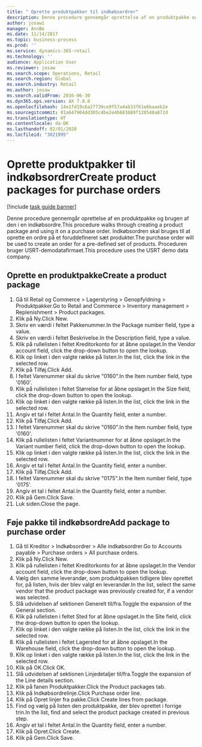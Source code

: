 ```yaml
---
title: " Oprette produktpakker til indkøbsordrer"
description: Denne procedure gennemgår oprettelse af en produktpakke og brugen af den i en indkøbsordre.
author: josaw1
manager: AnnBe
ms.date: 11/14/2017
ms.topic: business-process
ms.prod: ''
ms.service: dynamics-365-retail
ms.technology: ''
audience: Application User
ms.reviewer: josaw
ms.search.scope: Operations, Retail
ms.search.region: Global
ms.search.industry: Retail
ms.author: josaw
ms.search.validFrom: 2016-06-30
ms.dyn365.ops.version: AX 7.0.0
ms.openlocfilehash: 14e1fd19c6a27739ce9f57a4ab33f61e6baaeb2e
ms.sourcegitcommit: 81a647904dd305c4be2e4b683689f128548a872d
ms.translationtype: HT
ms.contentlocale: da-DK
ms.lasthandoff: 02/01/2020
ms.locfileid: "3021995"
---
```

# <a name="create-product-packages-for-purchase-orders"></a><span data-ttu-id="a1f7b-103"> Oprette produktpakker til indkøbsordrer</span><span class="sxs-lookup"><span data-stu-id="a1f7b-103">Create product packages for purchase orders</span></span>

[!include [task guide banner](../includes/task-guide-banner.md)]

<span data-ttu-id="a1f7b-104">Denne procedure gennemgår oprettelse af en produktpakke og brugen af den i en indkøbsordre.</span><span class="sxs-lookup"><span data-stu-id="a1f7b-104">This procedure walks through creating a product package and using it on a purchase order.</span></span> <span data-ttu-id="a1f7b-105">Indkøbsordren skal bruges til at oprette en ordre på et foruddefineret sæt produkter.</span><span class="sxs-lookup"><span data-stu-id="a1f7b-105">The purchase order will be used to create an order for a pre-defined set of products.</span></span> <span data-ttu-id="a1f7b-106">Proceduren bruger USRT-demodatafirmaet.</span><span class="sxs-lookup"><span data-stu-id="a1f7b-106">This procedure uses the USRT demo data company.</span></span>


## <a name="create-a-product-package"></a><span data-ttu-id="a1f7b-107">Oprette en produktpakke</span><span class="sxs-lookup"><span data-stu-id="a1f7b-107">Create a product package</span></span>
1. <span data-ttu-id="a1f7b-108">Gå til Retail og Commerce > Lagerstyring > Genopfyldning > Produktpakker.</span><span class="sxs-lookup"><span data-stu-id="a1f7b-108">Go to Retail and Commerce > Inventory management > Replenishment > Product packages.</span></span>
2. <span data-ttu-id="a1f7b-109">Klik på Ny.</span><span class="sxs-lookup"><span data-stu-id="a1f7b-109">Click New.</span></span>
3. <span data-ttu-id="a1f7b-110">Skriv en værdi i feltet Pakkenummer.</span><span class="sxs-lookup"><span data-stu-id="a1f7b-110">In the Package number field, type a value.</span></span>
4. <span data-ttu-id="a1f7b-111">Skriv en værdi i feltet Beskrivelse.</span><span class="sxs-lookup"><span data-stu-id="a1f7b-111">In the Description field, type a value.</span></span>
5. <span data-ttu-id="a1f7b-112">Klik på rullelisten i feltet Kreditorkonto for at åbne opslaget.</span><span class="sxs-lookup"><span data-stu-id="a1f7b-112">In the Vendor account field, click the drop-down button to open the lookup.</span></span>
6. <span data-ttu-id="a1f7b-113">Klik op linket i den valgte række på listen.</span><span class="sxs-lookup"><span data-stu-id="a1f7b-113">In the list, click the link in the selected row.</span></span>
7. <span data-ttu-id="a1f7b-114">Klik på Tilføj.</span><span class="sxs-lookup"><span data-stu-id="a1f7b-114">Click Add.</span></span>
8. <span data-ttu-id="a1f7b-115">I feltet Varenummer skal du skrive "0160".</span><span class="sxs-lookup"><span data-stu-id="a1f7b-115">In the Item number field, type '0160'.</span></span>
9. <span data-ttu-id="a1f7b-116">Klik på rullelisten i feltet Størrelse for at åbne opslaget.</span><span class="sxs-lookup"><span data-stu-id="a1f7b-116">In the Size field, click the drop-down button to open the lookup.</span></span>
10. <span data-ttu-id="a1f7b-117">Klik op linket i den valgte række på listen.</span><span class="sxs-lookup"><span data-stu-id="a1f7b-117">In the list, click the link in the selected row.</span></span>
11. <span data-ttu-id="a1f7b-118">Angiv et tal i feltet Antal.</span><span class="sxs-lookup"><span data-stu-id="a1f7b-118">In the Quantity field, enter a number.</span></span>
12. <span data-ttu-id="a1f7b-119">Klik på Tilføj.</span><span class="sxs-lookup"><span data-stu-id="a1f7b-119">Click Add.</span></span>
13. <span data-ttu-id="a1f7b-120">I feltet Varenummer skal du skrive "0160".</span><span class="sxs-lookup"><span data-stu-id="a1f7b-120">In the Item number field, type '0160'.</span></span>
14. <span data-ttu-id="a1f7b-121">Klik på rullelisten i feltet Variantnummer for at åbne opslaget.</span><span class="sxs-lookup"><span data-stu-id="a1f7b-121">In the Variant number field, click the drop-down button to open the lookup.</span></span>
15. <span data-ttu-id="a1f7b-122">Klik op linket i den valgte række på listen.</span><span class="sxs-lookup"><span data-stu-id="a1f7b-122">In the list, click the link in the selected row.</span></span>
16. <span data-ttu-id="a1f7b-123">Angiv et tal i feltet Antal.</span><span class="sxs-lookup"><span data-stu-id="a1f7b-123">In the Quantity field, enter a number.</span></span>
17. <span data-ttu-id="a1f7b-124">Klik på Tilføj.</span><span class="sxs-lookup"><span data-stu-id="a1f7b-124">Click Add.</span></span>
18. <span data-ttu-id="a1f7b-125">I feltet Varenummer skal du skrive "0175".</span><span class="sxs-lookup"><span data-stu-id="a1f7b-125">In the Item number field, type '0175'.</span></span>
19. <span data-ttu-id="a1f7b-126">Angiv et tal i feltet Antal.</span><span class="sxs-lookup"><span data-stu-id="a1f7b-126">In the Quantity field, enter a number.</span></span>
20. <span data-ttu-id="a1f7b-127">Klik på Gem.</span><span class="sxs-lookup"><span data-stu-id="a1f7b-127">Click Save.</span></span>
21. <span data-ttu-id="a1f7b-128">Luk siden.</span><span class="sxs-lookup"><span data-stu-id="a1f7b-128">Close the page.</span></span>

## <a name="add-package-to-purchase-order"></a><span data-ttu-id="a1f7b-129">Føje pakke til indkøbsordre</span><span class="sxs-lookup"><span data-stu-id="a1f7b-129">Add package to purchase order</span></span>
1. <span data-ttu-id="a1f7b-130">Gå til Kreditor > Indkøbsordrer > Alle indkøbsordrer.</span><span class="sxs-lookup"><span data-stu-id="a1f7b-130">Go to Accounts payable > Purchase orders > All purchase orders.</span></span>
2. <span data-ttu-id="a1f7b-131">Klik på Ny.</span><span class="sxs-lookup"><span data-stu-id="a1f7b-131">Click New.</span></span>
3. <span data-ttu-id="a1f7b-132">Klik på rullelisten i feltet Kreditorkonto for at åbne opslaget.</span><span class="sxs-lookup"><span data-stu-id="a1f7b-132">In the Vendor account field, click the drop-down button to open the lookup.</span></span>
4. <span data-ttu-id="a1f7b-133">Vælg den samme leverandør, som produktpakken tidligere blev oprettet for, på listen, hvis der blev valgt en leverandør.</span><span class="sxs-lookup"><span data-stu-id="a1f7b-133">In the list, select the same vendor that the product package was previously created for, if a vendor was selected.</span></span>
5. <span data-ttu-id="a1f7b-134">Slå udvidelsen af sektionen Generelt til/fra.</span><span class="sxs-lookup"><span data-stu-id="a1f7b-134">Toggle the expansion of the General section.</span></span>
6. <span data-ttu-id="a1f7b-135">Klik på rullelisten i feltet Sted for at åbne opslaget.</span><span class="sxs-lookup"><span data-stu-id="a1f7b-135">In the Site field, click the drop-down button to open the lookup.</span></span>
7. <span data-ttu-id="a1f7b-136">Klik op linket i den valgte række på listen.</span><span class="sxs-lookup"><span data-stu-id="a1f7b-136">In the list, click the link in the selected row.</span></span>
8. <span data-ttu-id="a1f7b-137">Klik på rullelisten i feltet Lagersted for at åbne opslaget.</span><span class="sxs-lookup"><span data-stu-id="a1f7b-137">In the Warehouse field, click the drop-down button to open the lookup.</span></span>
9. <span data-ttu-id="a1f7b-138">Klik op linket i den valgte række på listen.</span><span class="sxs-lookup"><span data-stu-id="a1f7b-138">In the list, click the link in the selected row.</span></span>
10. <span data-ttu-id="a1f7b-139">Klik på OK.</span><span class="sxs-lookup"><span data-stu-id="a1f7b-139">Click OK.</span></span>
11. <span data-ttu-id="a1f7b-140">Slå udvidelsen af sektionen Linjedetaljer til/fra.</span><span class="sxs-lookup"><span data-stu-id="a1f7b-140">Toggle the expansion of the Line details section.</span></span>
12. <span data-ttu-id="a1f7b-141">Klik på fanen Produktpakker.</span><span class="sxs-lookup"><span data-stu-id="a1f7b-141">Click the Product packages tab.</span></span>
13. <span data-ttu-id="a1f7b-142">Klik på Indkøbsordrelinje.</span><span class="sxs-lookup"><span data-stu-id="a1f7b-142">Click Purchase order line.</span></span>
14. <span data-ttu-id="a1f7b-143">Klik på Opret linjer fra pakke.</span><span class="sxs-lookup"><span data-stu-id="a1f7b-143">Click Create lines from package.</span></span>
15. <span data-ttu-id="a1f7b-144">Find og vælg på listen den produktpakke, der blev oprettet i forrige trin.</span><span class="sxs-lookup"><span data-stu-id="a1f7b-144">In the list, find and select the product package created in previous step.</span></span>
16. <span data-ttu-id="a1f7b-145">Angiv et tal i feltet Antal.</span><span class="sxs-lookup"><span data-stu-id="a1f7b-145">In the Quantity field, enter a number.</span></span>
17. <span data-ttu-id="a1f7b-146">Klik på Opret.</span><span class="sxs-lookup"><span data-stu-id="a1f7b-146">Click Create.</span></span>
18. <span data-ttu-id="a1f7b-147">Klik på Gem.</span><span class="sxs-lookup"><span data-stu-id="a1f7b-147">Click Save.</span></span>

